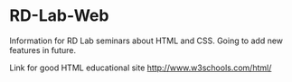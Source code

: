 # RD-Lab-Web
Information for RD Lab seminars about HTML and CSS. Going to add new features in future.

Link for good HTML educational site http://www.w3schools.com/html/

